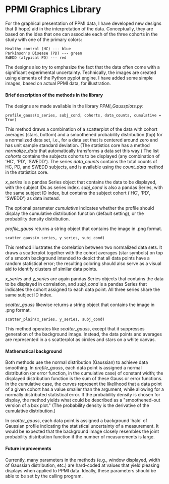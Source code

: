 PPMI Graphics Library
=====================

For the graphical presentation of PPMI data, I have developed new designs that (I hope) aid in the interpretation of the data.  Conceptually, they are based on the idea that one can associate each of the three cohorts in the study with one of the primary colors:

	Healthy control (HC) --- blue
	Parkinson's Disease (PD) --- green
	SWEDD (atypical PD) --- red

The designs also try to emphasize the fact that the data often come with a significant experimental uncertainty.  Technically, the images are created using elements of the Python pyplot engine.  I have added some simple images, based on actual PPMI data, for illustration.

#### Brief description of the methods in the library

The designs are made available in the library *PPMI_Gaussplots.py*:

	profile_gauss(x_series, subj_cond, cohorts, data_counts, cumulative = True)

This method draws a combination of a scatterplot of the data with cohort averages (stars, bottom) and a smoothened probability distribution (top) for a normalized data set, i.e., for a data set that is centered around zero and has unit sample standard deviation.  (The statistics core has a method *normalize_data* that automatically transforms a data set this way.)  The list *cohorts* contains the subjects cohorts to be displayed (any combination of 'HC', 'PD', 'SWEDD').  The series *data_counts* contains the total counts of HC, PD, and SWEDD subjects, and is available using the *count_data* method in the statistics core.

*x_series* is a pandas Series object that contains the data to be displayed, with the subject IDs as series index. *subj_cond* is also a pandas Series, with the same subject ID index, but contains the subject cohort ('HC', 'PD', 'SWEDD') as data instead.

The optional parameter *cumulative* indicates whether the profile should display the cumulative distribution function (default setting), or the probability density distribution.

*profile_gauss* returns a string object that contains the image in .png format.

	scatter_gauss(x_series, y_series, subj_cond)

This method illustrates the correlation between two normalized data sets.  It draws a scatterplot together with the cohort averages (star symbols) on top of a smooth background intended to depict that all data points have a random statistical error; the resulting coloring should also serve as a visual aid to identify clusters of similar data points.

*x_series* and *y_series* are again pandas Series objects that contains the data to be displayed in correlation, and *subj_cond* is a pandas Series that indicates the cohort assigned to each data point.  All three series share the same subject ID index.

*scatter_gauss* likewise returns a string object that contains the image in .png format.

	scatter_plain(x_series, y_series, subj_cond)
	
This method operates like *scatter_gauss*, except that it suppresses generation of the background image.  Instead, the data points and averages are represented in a s scatterplot as circles and stars on a white canvas.

#### Mathematical background

Both methods use the normal distribution (Gaussian) to achieve data smoothing.  In *profile_gauss*, each data point is assigned a normal distribution (or error function, in the cumulative case) of constant width; the displayed distribution function is the sum of these Gauss or error functions.  In the cumulative case, the curves represent the likelihood that a data point of a given cohort has a value smaller than the argument, while allowing for a normally distributed statistical error.  If the probability density is chosen for display, the method yields what could be described as a "smoothened-out version of a box plot."  (The probability density is the derivative of the cumulative distribution.)

In *scatter_gauss*, each data point is assigned a background 'halo' of Gaussian profile indicating the statistical uncertainty of a measurement.  It would be expected that the background image closely resembles the joint probability distribution function if the number of measurements is large.

#### Future improvements

Currently, many parameters in the methods (e.g., window displayed, width of Gaussian distribution, etc.) are hard-coded at values that yield pleasing displays when applied to PPMI data.  Ideally, these parameters should be able to be set by the calling program.
